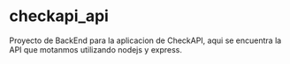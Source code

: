 # checkapi_api
Proyecto de BackEnd para la aplicacion de CheckAPI, aqui se encuentra la API que motanmos utilizando nodejs y express.